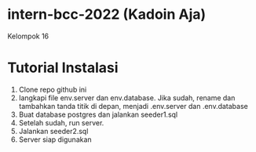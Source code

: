 # intern-bcc-2022 (Kadoin Aja)
Kelompok 16

# Tutorial Instalasi
1. Clone repo github ini
2. langkapi file env.server dan env.database. Jika sudah, rename dan tambahkan tanda titik di depan, menjadi .env.server dan .env.database
3. Buat database postgres dan jalankan seeder1.sql
4. Setelah sudah, run server.
5. Jalankan seeder2.sql
6. Server siap digunakan
